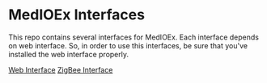# MedIOEx Interfaces

This repo contains several interfaces for MedIOEx. Each interface depends on web interface. So, in order to use this interfaces, be sure that you've installed the web interface properly.

[Web Interface](web/README.md)
[ZigBee Interface](zigbee/README.md)

